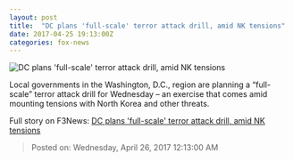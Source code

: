 ```yaml
---
layout: post
title:  "DC plans 'full-scale' terror attack drill, amid NK tensions"
date: 2017-04-25 19:13:00Z
categories: fox-news
---
```


![DC plans 'full-scale' terror attack drill, amid NK tensions](http://a57.foxnews.com/images.foxnews.com/content/fox-news/politics/2017/04/25/dc-plans-full-scale-terror-attack-drill-amid-nk-tensions/_jcr_content/par/featured-media/media-0.img.jpg/876/493/1493148046249.jpg?ve=1&tl=1)

Local governments in the Washington, D.C., region are planning a “full-scale” terror attack drill for Wednesday – an exercise that comes amid mounting tensions with North Korea and other threats.


Full story on F3News: [DC plans 'full-scale' terror attack drill, amid NK tensions](http://www.f3nws.com/n/qCMWnG)

> Posted on: Wednesday, April 26, 2017 12:13:00 AM
